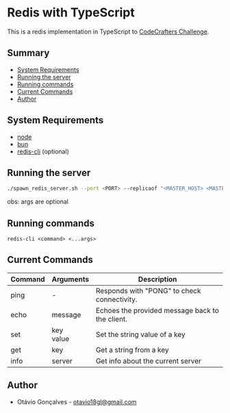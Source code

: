 # Redis with TypeScript

This is a redis implementation in TypeScript to [CodeCrafters Challenge](https://app.codecrafters.io/courses/redis).

## Summary
- [System Requirements](#system-requirements)
- [Running the server](#running-the-server)
- [Running commands](#running-commands)
- [Current Commands](#current-commands)
- [Author](#author)

## System Requirements
- [node](https://nodejs.org/en/download/package-manager)
- [bun](https://bun.sh/docs/installation)
- [redis-cli](https://redis.io/docs/latest/operate/rs/references/cli-utilities/redis-cli/) (optional)

## Running the server
```bash
./spawn_redis_server.sh --port <PORT> --replicaof "<MASTER_HOST> <MASTER_PORT>"
```

obs: args are optional

## Running commands
```
redis-cli <command> <...args>
```

## Current Commands

| Command | Arguments     | Description                                     |
|---------|---------------|-------------------------------------------------|
| ping    | -             | Responds with "PONG" to check connectivity.     |
| echo    | message       | Echoes the provided message back to the client. |
| set     | key<br/>value | Set the string value of a key                   |
| get     | key           | Get a string from a key                         |
| info    | server        | Get info about the current server               |


## Author
- Otávio Gonçalves - otavio18gl@gmail.com